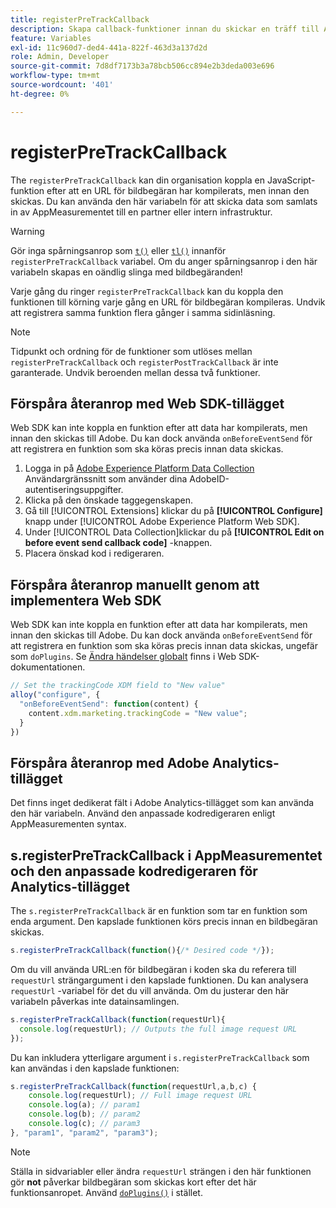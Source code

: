 ```yaml
---
title: registerPreTrackCallback
description: Skapa callback-funktioner innan du skickar en träff till Adobe.
feature: Variables
exl-id: 11c960d7-ded4-441a-822f-463d3a137d2d
role: Admin, Developer
source-git-commit: 7d8df7173b3a78bcb506cc894e2b3deda003e696
workflow-type: tm+mt
source-wordcount: '401'
ht-degree: 0%

---
```


# registerPreTrackCallback

The `registerPreTrackCallback` kan din organisation koppla en JavaScript-funktion efter att en URL för bildbegäran har kompilerats, men innan den skickas. Du kan använda den här variabeln för att skicka data som samlats in av AppMeasurementet till en partner eller intern infrastruktur.

>[!WARNING]
>
>Gör inga spårningsanrop som [`t()`](t-method.md) eller [`tl()`](tl-method.md) innanför `registerPreTrackCallback` variabel. Om du anger spårningsanrop i den här variabeln skapas en oändlig slinga med bildbegäranden!

Varje gång du ringer `registerPreTrackCallback` kan du koppla den funktionen till körning varje gång en URL för bildbegäran kompileras. Undvik att registrera samma funktion flera gånger i samma sidinläsning.

>[!NOTE]
>
>Tidpunkt och ordning för de funktioner som utlöses mellan `registerPreTrackCallback` och `registerPostTrackCallback` är inte garanterade. Undvik beroenden mellan dessa två funktioner.

## Förspåra återanrop med Web SDK-tillägget

Web SDK kan inte koppla en funktion efter att data har kompilerats, men innan den skickas till Adobe. Du kan dock använda `onBeforeEventSend` för att registrera en funktion som ska köras precis innan data skickas.

1. Logga in på [Adobe Experience Platform Data Collection](https://experience.adobe.com/data-collection) Användargränssnitt som använder dina AdobeID-autentiseringsuppgifter.
1. Klicka på den önskade taggegenskapen.
1. Gå till [!UICONTROL Extensions] klickar du på **[!UICONTROL Configure]** knapp under [!UICONTROL Adobe Experience Platform Web SDK].
1. Under [!UICONTROL Data Collection]klickar du på **[!UICONTROL Edit on before event send callback code]** -knappen.
1. Placera önskad kod i redigeraren.

## Förspåra återanrop manuellt genom att implementera Web SDK

Web SDK kan inte koppla en funktion efter att data har kompilerats, men innan den skickas till Adobe. Du kan dock använda `onBeforeEventSend` för att registrera en funktion som ska köras precis innan data skickas, ungefär som `doPlugins`. Se [Ändra händelser globalt](https://experienceleague.adobe.com/docs/experience-platform/edge/fundamentals/tracking-events.html#modifying-events-globally) finns i Web SDK-dokumentationen.

```js
// Set the trackingCode XDM field to "New value"
alloy("configure", {
  "onBeforeEventSend": function(content) {
    content.xdm.marketing.trackingCode = "New value";
  }
})
```

## Förspåra återanrop med Adobe Analytics-tillägget

Det finns inget dedikerat fält i Adobe Analytics-tillägget som kan använda den här variabeln. Använd den anpassade kodredigeraren enligt AppMeasurementen syntax.

## s.registerPreTrackCallback i AppMeasurementet och den anpassade kodredigeraren för Analytics-tillägget

The `s.registerPreTrackCallback` är en funktion som tar en funktion som enda argument. Den kapslade funktionen körs precis innan en bildbegäran skickas.

```js
s.registerPreTrackCallback(function(){/* Desired code */});
```

Om du vill använda URL:en för bildbegäran i koden ska du referera till `requestUrl` strängargument i den kapslade funktionen. Du kan analysera `requestUrl` -variabel för det du vill använda. Om du justerar den här variabeln påverkas inte datainsamlingen.

```js
s.registerPreTrackCallback(function(requestUrl){
  console.log(requestUrl); // Outputs the full image request URL
});
```

Du kan inkludera ytterligare argument i `s.registerPreTrackCallback` som kan användas i den kapslade funktionen:

```js
s.registerPreTrackCallback(function(requestUrl,a,b,c) {
    console.log(requestUrl); // Full image request URL
    console.log(a); // param1
    console.log(b); // param2
    console.log(c); // param3
}, "param1", "param2", "param3");
```

>[!NOTE]
>
>Ställa in sidvariabler eller ändra `requestUrl` strängen i den här funktionen gör **not** påverkar bildbegäran som skickas kort efter det här funktionsanropet. Använd [`doPlugins()`](doplugins.md) i stället.
